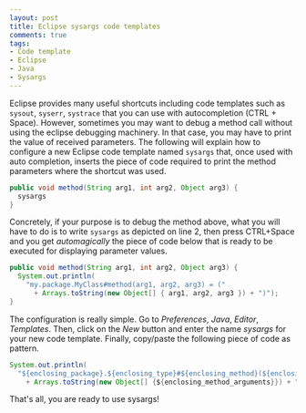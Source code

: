 ```yaml
---
layout: post
title: Eclipse sysargs code templates
comments: true
tags:
- Code template
- Eclipse
- Java
- Sysargs
---
```


Eclipse provides many useful shortcuts including code templates such as `sysout`, `syserr`, `systrace` that you can use with autocompletion (CTRL + Space). However, sometimes you may want to debug a method call without using the eclipse debugging machinery. In that case, you may have to print the value of received parameters. The following will explain how to configure a new Eclipse code template named `sysargs` that, once used with auto completion, inserts the piece of code required to print the method parameters where the shortcut was used.

<!--more-->

```java
public void method(String arg1, int arg2, Object arg3) {
  sysargs
}
```


Concretely, if your purpose is to debug the method above, what you will have to do is to write `sysargs` as depicted on line 2, then press CTRL+Space and you get *automagically* the piece of code below that is ready to be executed for displaying parameter values.

```java
public void method(String arg1, int arg2, Object arg3) {
  System.out.println(
    "my.package.MyClass#method(arg1, arg2, arg3) = ("
      + Arrays.toString(new Object[] { arg1, arg2, arg3 }) + ")");
}
```


The configuration is really simple. Go to *Preferences*, *Java*, *Editor*, *Templates*. Then, click on the *New* button and enter the name *sysargs* for your new code template. Finally, copy/paste the following piece of code as pattern.

```java
System.out.println(
  "${enclosing_package}.${enclosing_type}#${enclosing_method}(${enclosing_method_arguments}) = ("
    + Arrays.toString(new Object[] {${enclosing_method_arguments}}) + ")");
```

That's all, you are ready to use sysargs!
